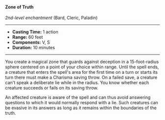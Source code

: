 #### Zone of Truth
*2nd-level enchantment* (Bard, Cleric, Paladin)
___
- **Casting Time:** 1 action
- **Range:** 60 feet
- **Components:** V, S
- **Duration:** 10 minutes
---
You create a magical zone that guards against deception in a 15-foot-radius sphere centered on a point of your choice within range. Until the spell ends, a creature that enters the spell's area for the first time on a turn or starts its turn there must make a Charisma saving throw. On a failed save, a creature can't speak a deliberate lie while in the radius. You know whether each creature succeeds or fails on its saving throw.

An affected creature is aware of the spell and can thus avoid answering questions to which it would normally respond with a lie. Such creatures can be evasive in its answers as long as it remains within the boundaries of the truth.